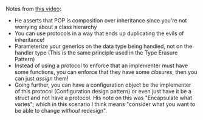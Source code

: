 
Notes from [this video](https://www.youtube.com/watch?v=QCxkaTj7QJs&feature=youtu.be):

* He asserts that POP is composition over inheritance since you're not worrying about a class hierarchy
* You can use protocols in a way that ends up duplicating the evils of inheritance!
* Parameterize your generics on the data type being handled, not on the handler type (This is the same principle used in the Type Erasure Pattern)
* Instead of using a protocol to enforce that an implementer must have some functions, you can enforce that they have some *closures*, then you can just *assign* them!
* Going further, you can have a configuration object be the implementer of this protocol (Configuration design pattern) or even just have it be a struct and not have a protocol. His note on this was "Encapsulate what varies"; which in this scenario I think means "consider what you want to be able to change *without* redesign".
